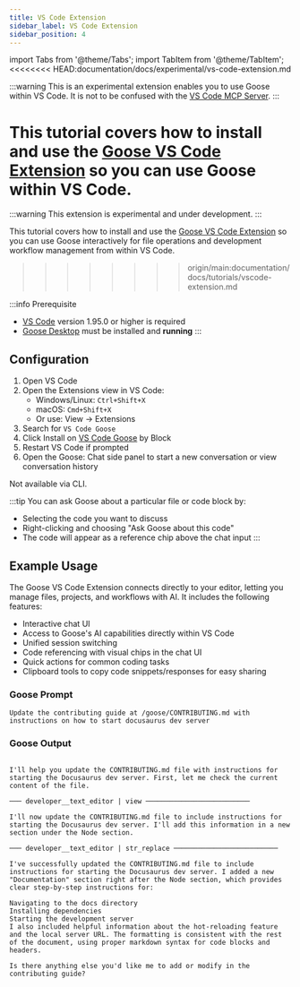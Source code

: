 ```yaml
---
title: VS Code Extension
sidebar_label: VS Code Extension
sidebar_position: 4
---
```


import Tabs from '@theme/Tabs';
import TabItem from '@theme/TabItem';
<<<<<<<< HEAD:documentation/docs/experimental/vs-code-extension.md

:::warning
This is an experimental extension enables you to use Goose within VS Code. It is not to be confused with the [VS Code MCP Server](/docs/tutorials/vs-code-mcp).
:::

This tutorial covers how to install and use the [Goose VS Code Extension](https://marketplace.visualstudio.com/items?itemName=block.vscode-goose) so you can use Goose within VS Code.
========

:::warning 
This extension is experimental and under development.
:::

This tutorial covers how to install and use the [Goose VS Code Extension](https://marketplace.visualstudio.com/items?itemName=block.vscode-goose) so you can use Goose interactively for file operations and development workflow management from within VS Code.
>>>>>>>> origin/main:documentation/docs/tutorials/vscode-extension.md

:::info Prerequisite
- [VS Code](https://code.visualstudio.com/) version 1.95.0 or higher is required
- [Goose Desktop](https://block.github.io/goose/) must be installed and **running**
:::

## Configuration

<Tabs>
<TabItem value="desktop" label="Goose Desktop">

1. Open VS Code
2. Open the Extensions view in VS Code:
   - Windows/Linux: `Ctrl+Shift+X`
   - macOS: `Cmd+Shift+X`
   - Or use: View → Extensions
3. Search for `VS Code Goose`
4. Click Install on [VS Code Goose](https://marketplace.visualstudio.com/items?itemName=block.vscode-goose) by Block
5. Restart VS Code if prompted
6. Open the Goose: Chat side panel to start a new conversation or view conversation history

</TabItem>
<TabItem value="cli" label="Goose CLI">

Not available via CLI.

</TabItem>
</Tabs>

:::tip
You can ask Goose about a particular file or code block by:
- Selecting the code you want to discuss
- Right-clicking and choosing "Ask Goose about this code"
- The code will appear as a reference chip above the chat input
:::

## Example Usage

The Goose VS Code Extension connects directly to your editor, letting you manage files, projects, and workflows with AI. It includes the following features:

- Interactive chat UI
- Access to Goose's AI capabilities directly within VS Code
- Unified session switching
- Code referencing with visual chips in the chat UI
- Quick actions for common coding tasks
- Clipboard tools to copy code snippets/responses for easy sharing


### Goose Prompt

```
Update the contributing guide at /goose/CONTRIBUTING.md with instructions on how to start docusaurus dev server
```

### Goose Output

```

I'll help you update the CONTRIBUTING.md file with instructions for starting the Docusaurus dev server. First, let me check the current content of the file.

─── developer__text_editor | view ──────────────────────────

I'll now update the CONTRIBUTING.md file to include instructions for starting the Docusaurus dev server. I'll add this information in a new section under the Node section.

─── developer__text_editor | str_replace ──────────────────────────

I've successfully updated the CONTRIBUTING.md file to include instructions for starting the Docusaurus dev server. I added a new "Documentation" section right after the Node section, which provides clear step-by-step instructions for:

Navigating to the docs directory
Installing dependencies
Starting the development server
I also included helpful information about the hot-reloading feature and the local server URL. The formatting is consistent with the rest of the document, using proper markdown syntax for code blocks and headers.

Is there anything else you'd like me to add or modify in the contributing guide?

```
